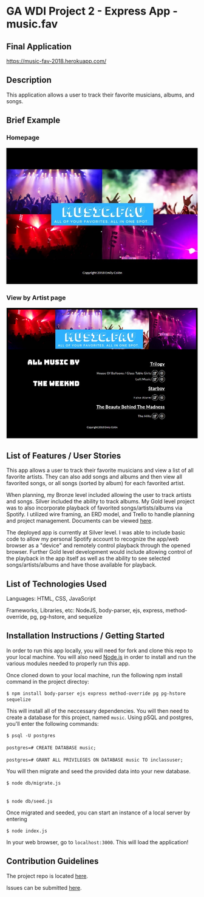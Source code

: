 # GA WDI Project 2 - Express App - music.fav

## Final Application

https://music-fav-2018.herokuapp.com/

## Description

This application allows a user to track their favorite musicians, albums, and songs.

## Brief Example

### Homepage

![Homepage](/planning/homepage.jpg)

### View by Artist page

![View All By Artist page](/planning/pageview.jpg)

## List of Features / User Stories

This app allows a user to track their favorite musicians and view a list of all favorite artists. They can also add songs and albums and then view all favorited songs, or all songs (sorted by album) for each favorited artist.

When planning, my Bronze level included allowing the user to track artists and songs. Silver included the ability to track albums. My Gold level project was to also incorporate playback of favorited songs/artists/albums via Spotify. I utilized wire framing, an ERD model, and Trello to handle planning and project management. Documents can be viewed [here](https://git.generalassemb.ly/emilycolon/project-2/tree/master/planning).

The deployed app is currently at Silver level. I was able to include basic code to allow my personal Spotify account to recognize the app/web browser as a "device" and remotely control playback through the opened browser. Further Gold level development would include allowing control of the playback in the app itself as well as the ability to see selected songs/artists/albums and have those available for playback.

## List of Technologies Used

Languages: HTML, CSS, JavaScript

Frameworks, Libraries, etc: NodeJS, body-parser, ejs, express, method-override, pg, pg-hstore, and sequelize

## Installation Instructions / Getting Started

In order to run this app locally, you will need for fork and clone this repo to your local machine. You will also need [Node.js](https://nodejs.org/en/) in order to install and run the various modules needed to properly run this app.

Once cloned down to your local machine, run the following npm install command in the project directoy:

```
$ npm install body-parser ejs express method-override pg pg-hstore sequelize
```

This will install all of the neccessary dependencies. You will then need to create a database for this project, named `music`. Using pSQL and postgres, you'll enter the following commands:

```
$ psql -U postgres

postgres=# CREATE DATABASE music;

postgres=# GRANT ALL PRIVILEGES ON DATABASE music TO inclassuser;
```

You will then migrate and seed the provided data into your new database.

```
$ node db/migrate.js


$ node db/seed.js
```

Once migrated and seeded, you can start an instance of a local server by entering

```
$ node index.js
```

In your web browser, go to `localhost:3000`. This will load the application!

## Contribution Guidelines

The project repo is located [here](https://git.generalassemb.ly/emilycolon/project-2).

Issues can be submitted [here](https://git.generalassemb.ly/emilycolon/project-2/issues).
